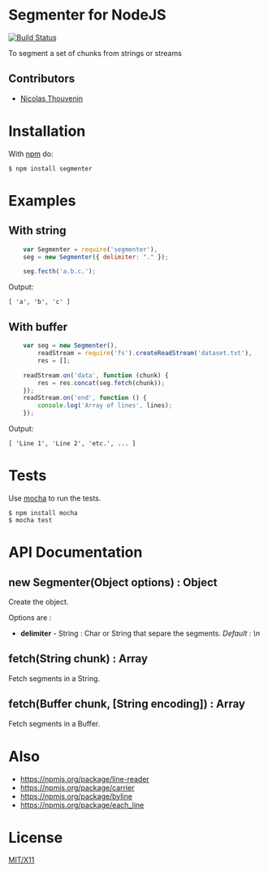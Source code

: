 # Segmenter for NodeJS

[![Build Status](https://secure.travis-ci.org/touv/node-segmenter.png?branch=master)](http://travis-ci.org/touv/node-segmenter)

To segment a set of chunks from strings or streams
 
## Contributors

  * [Nicolas Thouvenin](https://github.com/touv) 

# Installation

With [npm](http://npmjs.org) do:

    $ npm install segmenter

# Examples

## With string
```javascript
	var Segmenter = require('segmenter'),
	seg = new Segmenter({ delimiter: "." });

    seg.fecth('a.b.c.');
```
Output:
	
	[ 'a', 'b', 'c' ]

## With buffer
```javascript
	var seg = new Segmenter(),
		readStream = require('fs').createReadStream('dataset.txt'),
		res = [];

	readStream.on('data', function (chunk) {
		res = res.concat(seg.fetch(chunk));
    });
    readStream.on('end', function () {
		console.log('Array of lines', lines);
	});

```
Output:
	
	[ 'Line 1', 'Line 2', 'etc.', ... ]
		

# Tests

Use [mocha](https://github.com/visionmedia/mocha) to run the tests.

    $ npm install mocha
    $ mocha test

# API Documentation

## new Segmenter(Object options) : Object

Create the object.

Options are :

- **delimiter** - String : Char or String that separe the segments. _Default : \n_


## fetch(String chunk) : Array

Fetch segments in a String.

## fetch(Buffer chunk, [String encoding]) : Array

Fetch segments in a Buffer.

	


# Also

* https://npmjs.org/package/line-reader
* https://npmjs.org/package/carrier
* https://npmjs.org/package/byline
* https://npmjs.org/package/each_line

# License

[MIT/X11](https://github.com/touv/node-segmenter/blob/master/LICENSE)

